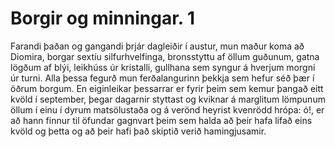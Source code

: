 # Borgir og minningar. 1

Farandi þaðan og gangandi þrjár dagleiðir í austur, mun maður koma að Diomira, borgar sextíu silfurhvelfinga, bronsstyttu af öllum guðunum,  gatna lögðum af blýi, leikhúss úr kristalli, gullhana sem syngur á hverjum morgni úr turni. Alla þessa fegurð mun ferðalangurinn þekkja sem hefur séð þær í öðrum borgum.
En eiginleikar þessarrar er fyrir þeim sem kemur þangað eitt kvöld í september, þegar dagarnir styttast og kviknar á marglitum lömpunum öllum í einu í dyrum matsölustaða og á verönd heyrist kvenrödd hrópa: ó!, er að hann finnur til öfundar gagnvart þeim sem halda að þeir hafa lifað eins kvöld og þetta og að þeir hafi það skiptið verið hamingjusamir.



<!--# Second Page

Here are a couple more examples of markdown elements. Here we have a blockquote:

> Don't think about making art, just get it done. Let everyone else decide if it's good or bad, whether they love it or hate it. While they are deciding, make even more art.
> Andy Warhol

And a numbered list:

1. Numbered Item 1
2. Numbered Item 2
3. Numbered Item 3

And a code block (with syntax highlighting).

```ruby
require 'redcarpet'
markdown = Redcarpet.new("Hello World!")
puts markdown.to_html
```

And a horizontal rule.

* * *

This is far from comprehensive. To learn more about Markdown, see [Mastering Markdown](https://guides.github.com/features/mastering-markdown/).-->
